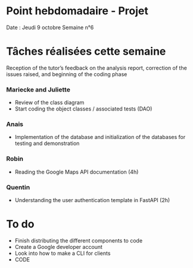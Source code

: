# Point hebdomadaire - Projet

Date : Jeudi 9 octobre
Semaine n°6

# Tâches réalisées cette semaine

Reception of the tutor’s feedback on the analysis report, correction of the issues raised, and beginning of the coding phase

### Mariecke and Juliette
- Review of the class diagram
- Start coding the object classes / associated tests (DAO)

### Anais
- Implementation of the database and initialization of the databases for testing and demonstration

### Robin
- Reading the Google Maps API documentation (4h)

### Quentin
- Understanding the user authentication template in FastAPI (2h)

# To do
- Finish distributing the different components to code
- Create a Google developer account
- Look into how to make a CLI for clients
- CODE
